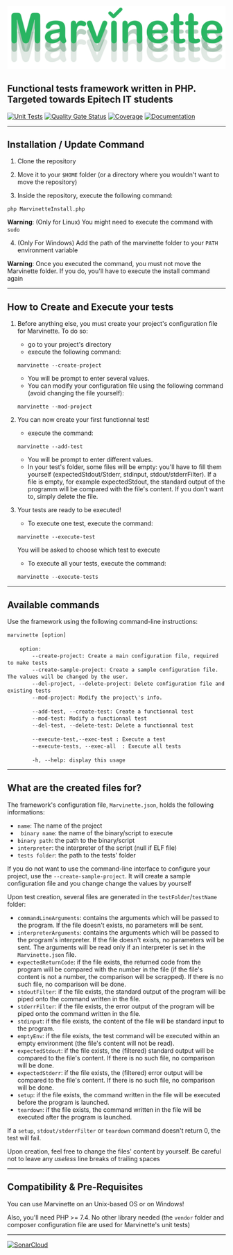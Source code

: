 [![Marvinette](images/logo.PNG)](images/logo.PNG)

## Functional tests framework written in PHP. Targeted towards Epitech IT students

[![Unit Tests](https://github.com/Arthi-chaud/Marvinette/actions/workflows/unit_tests.yml/badge.svg?branch=dev)](https://github.com/Arthi-chaud/Marvinette/actions/workflows/unit_tests.yml)
[![Quality Gate Status](https://sonarcloud.io/api/project_badges/measure?project=Arthi-chaud_Marvinette&metric=alert_status)](https://sonarcloud.io/dashboard?id=Arthi-chaud_Marvinette)
[![Coverage](https://sonarcloud.io/api/project_badges/measure?project=Arthi-chaud_Marvinette&metric=coverage)](https://sonarcloud.io/dashboard?id=Arthi-chaud_Marvinette)
[![Documentation](https://img.shields.io/badge/Documentation-Doxygen-blue)](https://arthi-chaud.github.io/Marvinette/)

---

## Installation / Update Command

1. Clone the repository

2. Move it to your `$HOME` folder (or a directory where you wouldn't want to move the repository)

3. Inside the repository, execute the following command:

```shell
php MarvinetteInstall.php
```
**Warning**: (Only for Linux) You might need to execute the command with `sudo`

4. (Only For Windows) Add the path of the marvinette folder to your `PATH` environment variable

**Warning**: Once you executed the command, you must not move the Marvinette folder. If you do, you'll have to execute the install command again

---

## How to Create and Execute your tests

1. Before anything else, you must create your project's configuration file for Marvinette. To do so:
    - go to your project's directory
    - execute the following command:

    ```shell
    marvinette --create-project
    ```

    - You will be prompt to enter several values.
    - You can modify your configuration file using the following command (avoid changing the file yourself):

    ```shell
    marvinette --mod-project
    ```

2. You can now create your first functionnal test!
    - execute the command:

    ```shell
    marvinette --add-test
    ```

    - You will be prompt to enter different values.
    - In your test's folder, some files will be empty: you'll have to fill them yourself (expectedStdout/Stderr, stdinput, stdout/stderrFilter). If a file is empty, for example expectedStdout, the standard output of the programm will be compared with the file's content. If you don't want to, simply delete the file.

3. Your tests are ready to be executed!
    - To execute one test, execute the command:

    ```shell
    marvinette --execute-test
    ```

    You will be asked to choose which test to execute
    - To execute all your tests, execute the command:

    ```shell
    marvinette --execute-tests
    ```

---

## Available commands

Use the framework using the following command-line instructions:

```shell
marvinette [option]

    option:
        --create-project: Create a main configuration file, required to make tests
        --create-sample-project: Create a sample configuration file. The values will be changed by the user.
        --del-project, --delete-project: Delete configuration file and existing tests
        --mod-project: Modify the project\'s info.
        
        --add-test, --create-test: Create a functionnal test
        --mod-test: Modify a functionnal test
        --del-test, --delete-test: Delete a functionnal test

        --execute-test,--exec-test : Execute a test
        --execute-tests, --exec-all  : Execute all tests

        -h, --help: display this usage
```

---

## What are the created files for?

The framework's configuration file, ```Marvinette.json```, holds the following informations:

- ```name```: The name of the project
- ``` binary name```: the name of the binary/script to execute
- ```binary path```: the path to the binary/script
- ```interpreter```: the interpreter of the script (null if ELF file)
- ```tests folder```: the path to the tests' folder

If you do not want to use the command-line interface to configure your project, use the ```--create-sample-project```.
It will create a sample configuration file and you change change the values by yourself

Upon test creation, several files are generated in the ```testFolder```/```testName``` folder:

- ```commandLineArguments```: contains the arguments which will be passed to the program. If the file doesn't exists, no parameters will be sent.
- ```interpreterArguments```: contains the arguments which will be passed to the program's interpreter. If the file doesn't exists, no parameters will be sent. The arguments will be read only if an interpreter is set in the ```Marvinette.json``` file.
- ```expectedReturnCode```: if the file exists, the returned code from the program will be compared with the number in the file (if the file's content is not a number, the comparison will be scrapped). If there is no such file, no comparison will be done.
- ```stdoutFilter```: if the file exists, the standard output of the program will be piped onto the command written in the file.
- ```stderrFilter```: if the file exists, the error output of the program will be piped onto the command written in the file.
- ```stdinput```: if the file exists, the content of the file will be standard input to the program.
- ```emptyEnv```: if the file exists, the test command will be executed within an empty environment (the file's content will not be read).
- ```expectedStdout```: if the file exists, the (filtered) standard output will be compared to the file's content. If there is no such file, no comparison will be done.
- ```expectedStderr```: if the file exists, the (filtered) error output will be compared to the file's content. If there is no such file, no comparison will be done.
- ```setup```: if the file exists, the command written in the file will be executed before the program is launched.
- ```teardown```: if the file exists, the command written in the file will be executed after the program is launched.

If a ```setup```, ```stdout/stderrFilter``` or ```teardown``` command doesn't return 0, the test will fail.

Upon creation, feel free to change the files' content by yourself.
Be careful not to leave any *useless* line breaks of trailing spaces

---

## Compatibility & Pre-Requisites

You can use Marvinette on an Unix-based OS or on Windows!

Also, you'll need PHP >= 7.4. No other library needed (the ```vendor``` folder and composer configuration file are used for Marvinette's unit tests)

---

[![SonarCloud](https://sonarcloud.io/images/project_badges/sonarcloud-white.svg)](https://sonarcloud.io/dashboard?id=Arthi-chaud_Marvinette)
